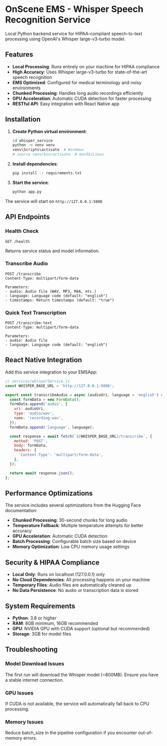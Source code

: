 # OnScene EMS - Whisper Speech Recognition Service

Local Python backend service for HIPAA-compliant speech-to-text processing using OpenAI's Whisper large-v3-turbo model.

## Features

- **Local Processing**: Runs entirely on your machine for HIPAA compliance
- **High Accuracy**: Uses Whisper large-v3-turbo for state-of-the-art speech recognition
- **EMS Optimized**: Configured for medical terminology and noisy environments
- **Chunked Processing**: Handles long audio recordings efficiently
- **GPU Acceleration**: Automatic CUDA detection for faster processing
- **RESTful API**: Easy integration with React Native app

## Installation

1. **Create Python virtual environment**:
   ```bash
   cd whisper_service
   python -m venv venv
   venv\Scripts\activate  # Windows
   # source venv/bin/activate  # macOS/Linux
   ```

2. **Install dependencies**:
   ```bash
   pip install -r requirements.txt
   ```

3. **Start the service**:
   ```bash
   python app.py
   ```

The service will start on `http://127.0.0.1:5000`

## API Endpoints

### Health Check
```
GET /health
```
Returns service status and model information.

### Transcribe Audio
```
POST /transcribe
Content-Type: multipart/form-data

Parameters:
- audio: Audio file (WAV, MP3, M4A, etc.)
- language: Language code (default: "english")
- timestamps: Return timestamps (default: "true")
```

### Quick Text Transcription
```
POST /transcribe-text
Content-Type: multipart/form-data

Parameters:
- audio: Audio file
- language: Language code (default: "english")
```

## React Native Integration

Add this service integration to your EMSApp:

```javascript
// services/whisperService.js
const WHISPER_BASE_URL = 'http://127.0.0.1:5000';

export const transcribeAudio = async (audioUri, language = 'english') => {
  const formData = new FormData();
  formData.append('audio', {
    uri: audioUri,
    type: 'audio/wav',
    name: 'recording.wav',
  });
  formData.append('language', language);

  const response = await fetch(`${WHISPER_BASE_URL}/transcribe`, {
    method: 'POST',
    body: formData,
    headers: {
      'Content-Type': 'multipart/form-data',
    },
  });

  return await response.json();
};
```

## Performance Optimizations

The service includes several optimizations from the Hugging Face documentation:

- **Chunked Processing**: 30-second chunks for long audio
- **Temperature Fallback**: Multiple temperature attempts for better accuracy
- **GPU Acceleration**: Automatic CUDA detection
- **Batch Processing**: Configurable batch size based on device
- **Memory Optimization**: Low CPU memory usage settings

## Security & HIPAA Compliance

- **Local Only**: Runs on localhost (127.0.0.1) only
- **No Cloud Dependencies**: All processing happens on your machine
- **Temporary Files**: Audio files are automatically cleaned up
- **No Data Persistence**: No audio or transcription data is stored

## System Requirements

- **Python**: 3.8 or higher
- **RAM**: 8GB minimum, 16GB recommended
- **GPU**: NVIDIA GPU with CUDA support (optional but recommended)
- **Storage**: 3GB for model files

## Troubleshooting

### Model Download Issues
The first run will download the Whisper model (~800MB). Ensure you have a stable internet connection.

### GPU Issues
If CUDA is not available, the service will automatically fall back to CPU processing.

### Memory Issues
Reduce batch_size in the pipeline configuration if you encounter out-of-memory errors.
